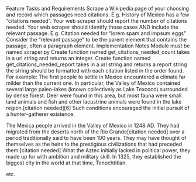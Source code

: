 Feature Tasks and Requirements
Scrape a Wikipedia page of your choosing and record which passages need citations.
E.g. History of Mexico has a few “citations needed”.
Your web scraper should report the number of citations needed.
Your web scraper should identify those cases AND include the relevant passage.
E.g. Citation needed for “lorem spam and impsum eggs”
Consider the “relevant passage” to be the parent element that contains the passage, often a paragraph element.
Implementation Notes
Module must be named scraper.py
Create function named get_citations_needed_count
takes in a url string and returns an integer.
Create function named get_citations_needed_report
takes in a url string and returns a report string
the string should be formatted with each citation listed in the order found.
For example:
The first people to settle in Mexico encountered a climate far milder than the current one. In particular, the Valley of Mexico contained several large paleo-lakes (known collectively as Lake Texcoco) surrounded by dense forest. Deer were found in this area, but most fauna were small land animals and fish and other lacustrine animals were found in the lake region.[citation needed][6] Such conditions encouraged the initial pursuit of a hunter-gatherer existence.

The Mexica people arrived in the Valley of Mexico in 1248 AD. They had migrated from the deserts north of the Rio Grande[citation needed] over a period traditionally said to have been 100 years. They may have thought of themselves as the heirs to the prestigious civilizations that had preceded them.[citation needed] What the Aztec initially lacked in political power, they made up for with ambition and military skill. In 1325, they established the biggest city in the world at that time, Tenochtitlan.

etc.
